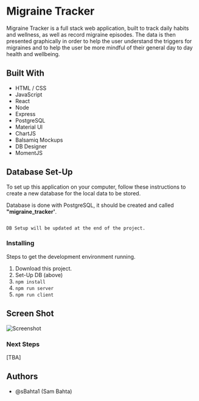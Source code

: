 # Migraine Tracker

Migraine Tracker is a full stack web application, built to track daily habits and wellness,
as well as record migraine episodes. The data is then presented graphically in order to help the user understand the triggers for migraines and to help the user be more mindful of their general day to day health and wellbeing.

## Built With

* HTML / CSS
* JavaScript
* React
* Node
* Express
* PostgreSQL
* Material UI
* ChartJS
* Balsamiq Mockups
* DB Designer
* MomentJS

## Database Set-Up

To set up this application on your computer, follow these instructions to create a new database for the local data to be stored.

Database is done with PostgreSQL, it should be created and called **"migraine_tracker'**.

```

DB Setup will be updated at the end of the project.

```

### Installing

Steps to get the development environment running.

1. Download this project.
2. Set-Up DB (above)
3. `npm install`
4. `npm run server`
5. `npm run client`

## Screen Shot

![Screenshot](https://via.placeholder.com/700x300 "Screen Shot")


### Next Steps

[TBA]

## Authors
* @sBahta1 (Sam Bahta)
